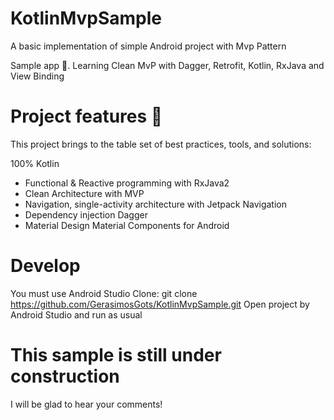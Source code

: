 # KotlinMvpSample
A basic implementation of simple Android project with Mvp Pattern

Sample app 📘. Learning Clean MvP with Dagger, Retrofit, Kotlin, RxJava and View Binding

# Project features 🚀

This project brings to the table set of best practices, tools, and solutions:

100% Kotlin
- Functional & Reactive programming with RxJava2
- Clean Architecture with MVP
- Navigation, single-activity architecture with Jetpack Navigation
- Dependency injection Dagger
- Material Design Material Components for Android

# Develop
You must use Android Studio
Clone: git clone https://github.com/GerasimosGots/KotlinMvpSample.git
Open project by Android Studio and run as usual

# This sample is still under construction

I will be glad to hear your comments!

